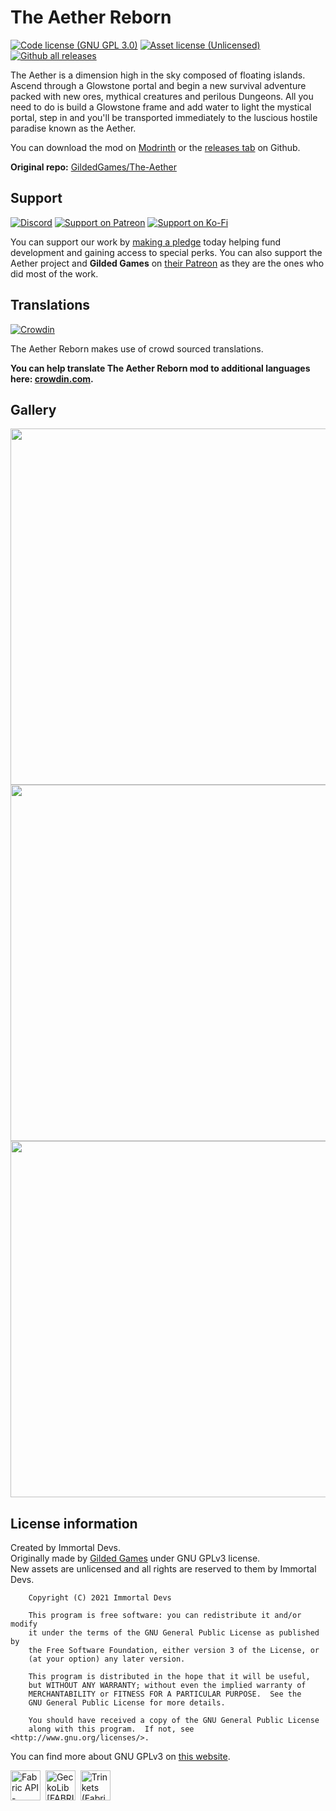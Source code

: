 # The Aether Reborn
[![Code license (GNU GPL 3.0)](https://img.shields.io/badge/code%20license-GNU%20GPLv3-green.svg?style=flat)](https://www.gnu.org/licenses/gpl-3.0.en.html)
[![Asset license (Unlicensed)](https://img.shields.io/badge/assets%20license-All%20Rights%20Reserved-red.svg?style=flat)](https://creativecommons.org/licenses/by-sa/4.0/)
[![Github all releases](https://img.shields.io/github/downloads/kalucky0/The-Aether/total.svg?logoColor=FFFFFF&logo=github)](https://github.com/kalucky0/The-Aether/releases/)

The Aether is a dimension high in the sky composed of floating islands. Ascend through a Glowstone portal and begin a new survival adventure packed with new ores, mythical creatures and perilous Dungeons. All you need to do is build a Glowstone frame and add water to light the mystical portal, step in and you'll be transported immediately to the luscious hostile paradise known as the Aether.

You can download the mod on [Modrinth](https://modrinth.com/mod/aether) or the [releases tab](https://github.com/kalucky0/The-Aether/releases) on Github.

**Original repo:** [GildedGames/The-Aether](https://gitea.gildedgames.com/GildedGames/The-Aether)

## Support
[![Discord](https://img.shields.io/discord/770691727568404521.svg?logoColor=FFFFFF&logo=discord&color=7289DA)](https://discord.com/invite/wmMa47n)
[![Support on Patreon](https://img.shields.io/badge/Support%20on-Patreon-orange?logoColor=FFFFFF&logo=patreon)](https://www.patreon.com/kalucky0)
[![Support on Ko-Fi](https://img.shields.io/badge/Support%20on-Ko--Fi-blue?logoColor=FFFFFF&logo=ko-fi)](https://ko-fi.com/kalucky0)

You can support our work by [making a pledge](https://www.patreon.com/kalucky0) today helping fund development and gaining access to special perks. You can also support the Aether project and **Gilded Games** on [their Patreon](https://www.patreon.com/GildedGames) as they are the ones who did most of the work.

## Translations
[![Crowdin](https://badges.crowdin.net/aether/localized.svg)](https://crowdin.com/project/aether)

The Aether Reborn makes use of crowd sourced translations. 

**You can help translate The Aether Reborn mod to additional languages here: [crowdin.com](https://crowdin.com/project/aether).**

## Gallery

<center>

<img src="https://user-images.githubusercontent.com/53229958/114324118-0a432a80-9aee-11eb-8c13-b65aa5b160a4.png" width="570">
<br>
<img src="https://imgur.com/UrHZDVz"  width="570">
<br>
<img src="https://imgur.com/0uhYnT6"  width="570">

</center>

## License information
Created by Immortal Devs.\
Originally made by [Gilded Games](https://gildedgames.com/) under GNU GPLv3 license.\
New assets are unlicensed and all rights are reserved to them by Immortal Devs.

```
    Copyright (C) 2021 Immortal Devs

    This program is free software: you can redistribute it and/or modify
    it under the terms of the GNU General Public License as published by
    the Free Software Foundation, either version 3 of the License, or
    (at your option) any later version.

    This program is distributed in the hope that it will be useful,
    but WITHOUT ANY WARRANTY; without even the implied warranty of
    MERCHANTABILITY or FITNESS FOR A PARTICULAR PURPOSE.  See the
    GNU General Public License for more details.

    You should have received a copy of the GNU General Public License
    along with this program.  If not, see <http://www.gnu.org/licenses/>.
```
You can find more about GNU GPLv3 on [this website](https://www.gnu.org/licenses/gpl-3.0.en.html).

<a href="https://www.curseforge.com/minecraft/mc-mods/fabric-api" target="_blank"><img alt="Fabric API - Mods - Minecraft - CurseForge" src="https://i.imgur.com/Ol1Tcf8.png" height="48"></a>&nbsp;&nbsp;<a href="https://www.curseforge.com/minecraft/mc-mods/geckolib-fabric" target="_blank"><img alt="GeckoLib [FABRIC] - Mods - Minecraft - CurseForge" src="https://kalucky0.b-cdn.net/geckolib.webp" height="48"></a>&nbsp;&nbsp;<a href="https://www.curseforge.com/minecraft/mc-mods/trinkets-fabric" target="_blank"><img alt="Trinkets (Fabric) - Mods - Minecraft - CurseForge" src="https://kalucky0.b-cdn.net/trinkets.webp" height="48"></a>
